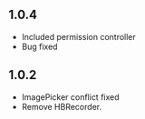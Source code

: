 ## 1.0.4

* Included permission controller
* Bug fixed

## 1.0.2

* ImagePicker conflict fixed
* Remove HBRecorder.
